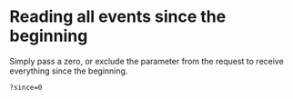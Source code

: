 # Reading all events since the beginning

Simply pass a zero, or exclude the parameter from the request to receive everything since the beginning.

```text
?since=0
```



